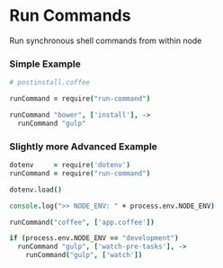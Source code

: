 # Run Commands

Run synchronous shell commands from within node

### Simple Example

```coffee
# postinstall.coffee

runCommand = require("run-command")

runCommand "bower", ['install'], ->
  runCommand "gulp"
```


### Slightly more Advanced Example

```coffee
dotenv     = require('dotenv')
runCommand = require("run-command")

dotenv.load()

console.log(">> NODE_ENV: " + process.env.NODE_ENV)

runCommand("coffee", ['app.coffee'])

if (process.env.NODE_ENV == "development")
  runCommand "gulp", ['watch-pre-tasks'], ->
    runCommand("gulp", ['watch'])
```